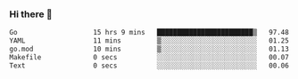 ### Hi there 👋

<!--
**yeya24/yeya24** is a ✨ _special_ ✨ repository because its `README.md` (this file) appears on your GitHub profile.

Here are some ideas to get you started:

- 🔭 I’m currently working on ...
- 🌱 I’m currently learning ...
- 👯 I’m looking to collaborate on ...
- 🤔 I’m looking for help with ...
- 💬 Ask me about ...
- 📫 How to reach me: ...
- 😄 Pronouns: ...
- ⚡ Fun fact: ...
-->

<!--START_SECTION:waka-->

```txt
Go                   15 hrs 9 mins   ████████████████████████▒   97.48 %
YAML                 11 mins         ▒░░░░░░░░░░░░░░░░░░░░░░░░   01.25 %
go.mod               10 mins         ▒░░░░░░░░░░░░░░░░░░░░░░░░   01.13 %
Makefile             0 secs          ░░░░░░░░░░░░░░░░░░░░░░░░░   00.07 %
Text                 0 secs          ░░░░░░░░░░░░░░░░░░░░░░░░░   00.06 %
```

<!--END_SECTION:waka-->
